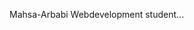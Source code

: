 Mahsa-Arbabi
Webdevelopment student... 

<!---
Mahsa-Arbabi/Mahsa-Arbabi is a ✨ special ✨ repository because its `README.md` (this file) appears on your GitHub profile.
You can click the Preview link to take a look at your changes.
--->
